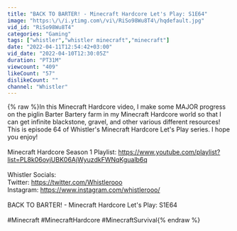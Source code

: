 ```yaml
---
title: "BACK TO BARTER! - Minecraft Hardcore Let's Play: S1E64"
image: "https:\/\/i.ytimg.com\/vi\/RiSo98Wu8T4\/hqdefault.jpg"
vid_id: "RiSo98Wu8T4"
categories: "Gaming"
tags: ["whistler","whistler minecraft","minecraft"]
date: "2022-04-11T12:54:42+03:00"
vid_date: "2022-04-10T12:30:05Z"
duration: "PT31M"
viewcount: "409"
likeCount: "57"
dislikeCount: ""
channel: "Whistler"
---
```

{% raw %}In this Minecraft Hardcore video, I make some MAJOR progress on the piglin Barter Bartery farm in my Minecraft Hardcore world so that I can get infinite blackstone, gravel, and other various different resources! This is episode 64 of Whistler's Minecraft Hardcore Let's Play series. I hope you enjoy!<br /><br />Minecraft Hardcore Season 1 Playlist: <a rel="nofollow" target="blank" href="https://www.youtube.com/playlist?list=PL8k06ovjUBK06AjWyuzdkFWNqKgualb6q">https://www.youtube.com/playlist?list=PL8k06ovjUBK06AjWyuzdkFWNqKgualb6q</a><br /><br />Whistler Socials:<br />Twitter: <a rel="nofollow" target="blank" href="https://twitter.com/Whistlerooo">https://twitter.com/Whistlerooo</a><br />Instagram: <a rel="nofollow" target="blank" href="https://www.instagram.com/whistlerooo/">https://www.instagram.com/whistlerooo/</a><br /><br />BACK TO BARTER! - Minecraft Hardcore Let's Play: S1E64<br /><br />#Minecraft #MinecraftHardcore #MinecraftSurvival{% endraw %}
